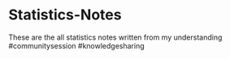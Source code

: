 # Statistics-Notes
These are the all statistics notes written from my understanding 
#communitysession #knowledgesharing 
